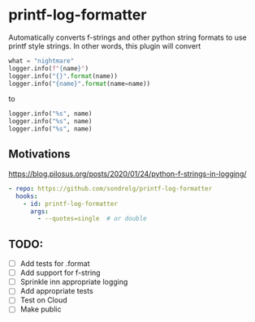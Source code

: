 # printf-log-formatter

Automatically converts f-strings and other python string formats to use printf style strings. In other words, this plugin will convert

```python
what = "nightmare"
logger.info(f"{name}")
logger.info("{}".format(name))
logger.info("{name}".format(name=name))
```

to 

```python
logger.info("%s", name) 
logger.info("%s", name) 
logger.info("%s", name) 
```


## Motivations
https://blog.pilosus.org/posts/2020/01/24/python-f-strings-in-logging/

```yaml
- repo: https://github.com/sondrelg/printf-log-formatter
  hooks:
    - id: printf-log-formatter
      args:
        - --quotes=single  # or double
```

## TODO:

- [ ] Add tests for .format
- [ ] Add support for f-string
- [ ] Sprinkle inn appropriate logging
- [ ] Add appropriate tests
- [ ] Test on Cloud
- [ ] Make public